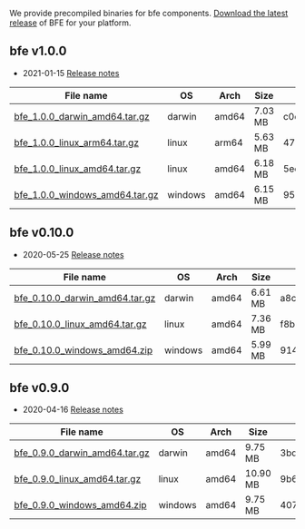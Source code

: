 We provide precompiled binaries for bfe components. [Download the latest release](https://github.com/bfenetworks/bfe/releases) of BFE for your platform.

## bfe v1.0.0

* 2021-01-15 [Release notes](https://github.com/bfenetworks/bfe/releases/tag/v1.0.0)

| File name | OS | Arch | Size | SHA256 Checksum |
| --------- | -- | ---- | ---- | --------------- |
| [bfe_1.0.0_darwin_amd64.tar.gz](https://github.com/bfenetworks/bfe/releases/download/v1.0.0/bfe_1.0.0_darwin_amd64.tar.gz) | darwin | amd64 | 7.03 MB | c0d13440d89ab97f52c61610d1b10dec6dcfb47b468a66078d1dd60f0541ec9e |
| [bfe_1.0.0_linux_arm64.tar.gz](https://github.com/bfenetworks/bfe/releases/download/v1.0.0/bfe_1.0.0_linux_arm64.tar.gz) | linux | arm64 | 5.63 MB | 47a3730ac90c4700c557d6c5903361c557e169102256bac870cede4eb90ff829 |
| [bfe_1.0.0_linux_amd64.tar.gz](https://github.com/bfenetworks/bfe/releases/download/v1.0.0/bfe_1.0.0_linux_amd64.tar.gz) | linux | amd64 | 6.18 MB | 5ec46c26827d554ba4c76f7f5e12b6b6afb68a9333213065802fa425fb81cbd1 |
| [bfe_1.0.0_windows_amd64.tar.gz](https://github.com/bfenetworks/bfe/releases/download/v1.0.0/bfe_1.0.0_windows_amd64.tar.gz) | windows | amd64 | 6.15 MB | 95ba788d0335ac536036c77e39249ce1629b2d159c942293077fd57ddc487f29 |


## bfe v0.10.0

* 2020-05-25 [Release notes](https://github.com/bfenetworks/bfe/releases/tag/v0.10.0)

| File name | OS | Arch | Size | SHA256 Checksum |
| --------- | -- | ---- | ---- | --------------- |
| [bfe_0.10.0_darwin_amd64.tar.gz](https://github.com/bfenetworks/bfe/releases/download/v0.10.0/bfe_0.10.0_darwin_amd64.tar.gz) | darwin | amd64 | 6.61 MB | a8c9336efc94124bc7dc016fda3a45eed9d4d80b065ebf1f450bc4ca78f3dd39 |
| [bfe_0.10.0_linux_amd64.tar.gz](https://github.com/bfenetworks/bfe/releases/download/v0.10.0/bfe_0.10.0_linux_amd64.tar.gz) | linux | amd64 | 7.36 MB | f8b136990daf5f59498c7f86a9adcbabc6c93b1599614bb9d32796b538537a9c |
| [bfe_0.10.0_windows_amd64.zip](https://github.com/bfenetworks/bfe/releases/download/v0.10.0/bfe_0.10.0_windows_amd64.zip) | windows | amd64 | 5.99 MB | 914ec8025ad6c5dc57e59f4a93a3a562c2be1f71c475d7022b9ad74f6223b861 |

## bfe v0.9.0

* 2020-04-16 [Release notes](https://github.com/bfenetworks/bfe/releases/tag/v0.9.0)

| File name | OS | Arch | Size | SHA256 Checksum |
| --------- | -- | ---- | ---- | --------------- |
| [bfe_0.9.0_darwin_amd64.tar.gz](https://github.com/bfenetworks/bfe/releases/download/v0.9.0/bfe_0.9.0_darwin_amd64.tar.gz) | darwin | amd64 | 9.75 MB | 3bdbb80cc4946bc85b7295fc86ca86800e7811d20f37b36037aadfc7df718ad9 |
| [bfe_0.9.0_linux_amd64.tar.gz](https://github.com/bfenetworks/bfe/releases/download/v0.9.0/bfe_0.9.0_linux_amd64.tar.gz) | linux | amd64 | 10.90 MB | 9b6aaac88651d88e86e67835b5ae0bdbe1c76076382b198f0aeb0b94b7572887 |
| [bfe_0.9.0_windows_amd64.zip](https://github.com/bfenetworks/bfe/releases/download/v0.9.0/bfe_0.9.0_windows_amd64.zip) | windows | amd64 | 9.75 MB | 4079f97b544b3070bec3ad65a28ccb816290890a278a51c88c81c15405c1f8cf |



